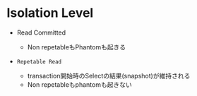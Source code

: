 # Isolation Level

* Read Committed
  * Non repetableもPhantomも起きる

* `Repetable Read`
  * transaction開始時のSelectの結果(snapshot)が維持される
  * Non repetableもphantomも起きない
